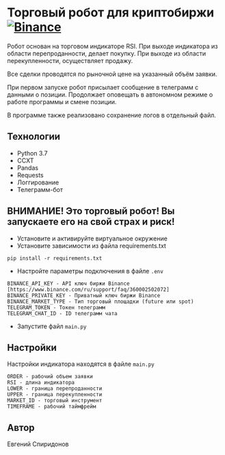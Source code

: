 # Торговый робот для криптобиржи [![Binance](https://img.shields.io/badge/Binance-FCD535?style=for-the-badge&logo=binance&logoColor=white)](https://www.binance.com)

Робот основан на торговом индикаторе RSI. При выходе индикатора из области перепроданности, делает покупку. При выходе из области перекупленности, осуществляет продажу.

Все сделки проводятся по рыночной цене на указанный объём заявки.

При первом запуске робот присылает сообщение в телеграмм с данными о позиции. Продолжает оповещать в автономном режиме о работе программы и смене позиции.

В программе также реализовано сохранение логов в отдельный файл.

## Технологии

* Python 3.7
* CCXT
* Pandas
* Requests
* Логгирование
* Телеграмм-бот

## ВНИМАНИЕ! Это торговый робот! Вы запускаете его на свой страх и риск!

- Установите и активируйте виртуальное окружение
- Установите зависимости из файла requirements.txt
```
pip install -r requirements.txt
``` 
- Настройте параметры подключения в файле `.env`
```
BINANCE_API_KEY - API ключ биржи Binance [https://www.binance.com/ru/support/faq/360002502072]
BINANCE_PRIVATE_KEY - Приватный ключ биржи Binance
BINANCE_MARKET_TYPE - Тип торговый площадки (future или spot)
TELEGRAM_TOKEN - Токен телеграмм
TELEGRAM_CHAT_ID - ID телеграмм чата
``` 
- Запустите файл `main.py`

## Настройки

Настройки индикатора находятся в файле `main.py`
```
ORDER - рабочий объем заявки
RSI - длина индикатора
LOWER - граница перепроданности
UPPER - граница перекупленности
MARKET_ID - торговый инструмент
TIMEFRAME - рабочий таймфрейм
```

## Автор

Евгений Спиридонов
